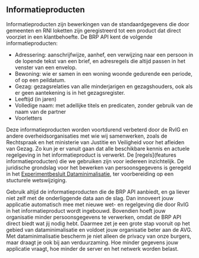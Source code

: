 ## Informatieproducten

Informatieproducten zijn bewerkingen van de standaardgegevens die door gemeenten en RNI loketten zijn geregistreerd tot een product dat direct voorziet in een klantbehoefte. De BRP API kent de volgende informatieproducten:
- Adressering: aanschrijfwijze, aanhef, een verwijzing naar een persoon in de lopende tekst van een brief, en adresregels die altijd passen in het venster van een envelop.
- Bewoning: wie er samen in een woning woonde gedurende een periode, of op een peildatum.
- Gezag: gezagsrelaties van alle minderjarigen en gezagshouders, ook als er geen aantekening is in het gezagsregister.  
- Leeftijd (in jaren)
- Volledige naam: met adellijke titels en predicaten, zonder gebruik van de naam van de partner
- Voorletters
  
Deze informatieproducten worden voortdurend verbeterd door de RvIG en andere overheidsorganisaties met wie wij samenwerken, zoals de Rechtspraak en het ministerie van Justitie en Veiligheid voor het afleiden van Gezag. Zo kun je er vanuit gaan dat alle beschikbare kennis en actuele regelgeving in het informatieproduct is verwerkt. De [regels](features informatieproducten) die we gebruiken zijn voor iedereen inzichtelijk.
De juridische grondslag voor het bewerken van persoonsgegevens is geregeld in het [Experimentbesluit Dataminimalisatie](https://zoek.officielebekendmakingen.nl/stb-2024-96.html), ter voorbereiding op een stucturele wetswijziging.

Gebruik altijd de informatieproducten die de BRP API aanbiedt, en ga liever niet zelf met de onderliggende data aan de slag. Dan innoveert jouw applicatie automatisch mee met nieuwe wet- en regelgeving die door RvIG in het informatieproduct wordt ingebouwd. Bovendien hoeft jouw organisatie minder persoonsgegevens te verwerken, omdat de BRP API direct biedt wat jij nodig hebt. Daarmee zet je een grote stap vooruit op het gebied van dataminimalisatie en voldoet jouw organisatie beter aan de AVG. Met dataminimalisatie bescherm je niet alleen de privacy van onze burgers, maar draagt je ook bij aan verduurzaming. Hoe minder gegevens jouw applicatie vraagt, hoe minder de server en het netwerk worden belast.
